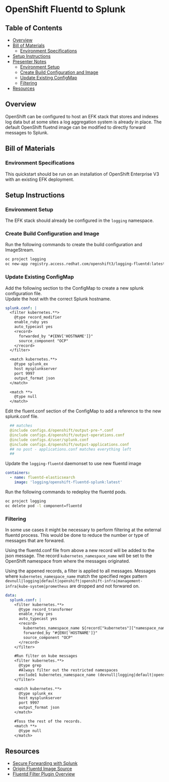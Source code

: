 # OpenShift Fluentd to Splunk

## Table of Contents

* [Overview](#overview)
* [Bill of Materials](#bill-of-materials)
    * [Environment Specifications](#environment-specifications)
* [Setup Instructions](#setup-instructions)
* [Presenter Notes](#presenter-notes)
    * [Environment Setup](#environment-setup)
    * [Create Build Configuration and Image](#create-build-configuration-and-image)
    * [Update Existing ConfigMap](#update-existing-configmap)
    * [Filtering](#filtering)
* [Resources](#resources)


## Overview
OpenShift can be configured to host an EFK stack that stores and indexes log data but at some sites a log aggregation system is already in place. The default OpenShift fluetnd image can be modified to directly forward messages to Splunk.  

## Bill of Materials

### Environment Specifications

This quickstart should be run on an installation of OpenShift Enterprise V3 with an existing EFK deployment.

## Setup Instructions

### Environment Setup

The EFK stack should already be configured in the `logging` namespace.

### Create Build Configuration and Image


Run the following commands to create the build configuration and ImageStream.
```bash
oc project logging
oc new-app registry.access.redhat.com/openshift3/logging-fluentd:latest~https://github.com/themoosman/openshift-fluentd-splunk.git
```

### Update Existing ConfigMap

Add the following section to the ConfigMap to create a new splunk configuration file.  
Update the host with the correct Splunk hostname.

```yaml
splunk.conf: |
  <filter kubernetes.**>
    @type record_modifier
    enable_ruby yes
    auto_typecast yes
    <record>
      forwarded_by "#{ENV['HOSTNAME']}"
      source_component "OCP"
    </record>
  </filter>

  <match kubernetes.**>
    @type splunk_ex
    host mysplunkserver
    port 9997
    output_format json
  </match>

  <match **>
    @type null
  </match>
```

Edit the fluent.conf section of the ConfigMap to add a reference to the new splunk.conf file.
```yaml
  ## matches
  @include configs.d/openshift/output-pre-*.conf
  @include configs.d/openshift/output-operations.conf
  @include configs.d/user/splunk.conf
  @include configs.d/openshift/output-applications.conf
  ## no post - applications.conf matches everything left
  ##
```

Update the `logging-fluentd` daemonset to use new fluentd image
```yaml
containers:
  - name: fluentd-elasticsearch
    image: 'logging/openshift-fluentd-splunk:latest'
```

Run the following commands to redeploy the fluentd pods.
```bash
oc project logging
oc delete pod -l component=fluentd
```

### Filtering
In some use cases it might be necessary to perform filtering at the external fluentd process.  This would be done to reduce the number or type of messages that are forwared.  

Using the fluentd.conf file from above a new record will be added to the json message.  The record `kubernetes_namespace_name` will be set to the OpenShift namespace from where the messages originated.

Using the appened records, a filter is applied to all messages.  Messages where `kubernetes_namespace_name` match the specified regex pattern `devnull|logging|default|openshift|openshift-infra|management-infra|kube-system|prometheus` are dropped and not forwared on.  

```yaml
data:
  splunk.conf: |
    <filter kubernetes.**>
      @type record_transformer
      enable_ruby yes
      auto_typecast yes
      <record>
        kubernetes_namespace_name ${record["kubernetes"]["namespace_name"].nil? ? 'devnull' : record["kubernetes"]["namespace_name"]}
        forwarded_by "#{ENV['HOSTNAME']}"
        source_component "OCP"
      </record>
    </filter>

    #Run filter on kube messages
    <filter kubernetes.**>
      @type grep
      #Always filter out the restricted namespaces
      exclude1 kubernetes_namespace_name (devnull|logging|default|openshift|openshift-infra|management-infra|kube-system|prometheus)
    </filter>

    <match kubernetes.**>
      @type splunk_ex
      host mysplunkserver
      port 9997
      output_format json
    </match>

    #Toss the rest of the records.
    <match **>
      @type null
    </match>
```
## Resources
* [Secure Forwarding with Splunk](https://playbooks-rhtconsulting.rhcloud.com/playbooks/operationalizing/secure-forward-splunk.html)
* [Origin Fluentd Image Source](https://github.com/openshift/origin-aggregated-logging/blob/master/fluentd/Dockerfile)
* [Fluentd Filter Plugin Overview](http://docs.fluentd.org/v0.12/articles/filter-plugin-overview)

